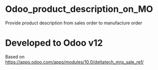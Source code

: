 # Odoo_product_description_on_MO
Provide product description from sales order to manufacture order

# Developed to Odoo v12
Based on https://apps.odoo.com/apps/modules/10.0/deltatech_mrp_sale_ref/
